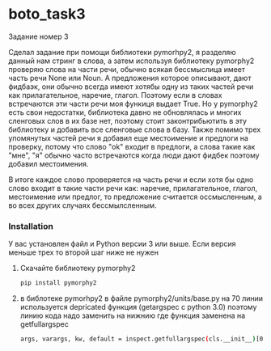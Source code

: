 # boto_task3
Задание номер 3 

Сделал задание при помощи библиотеки pymorhpy2, я разделяю данный нам стринг в слова, а затем используя библиотеку pymorphy2 проверяю слова на части речи, обычно всякая бессмыслица имеет часть речи None или Noun. 
А предложения которое описывают, дают фидбаэк, они обычно всегда имеют хотябы одну из таких частей речи как прилагательное, наречие, глагол. Поэтому если в словах встречаются эти части речи моя функиця выдает True.
Но у pymorphy2 есть свои недостатки, библиотека давно не обновлялась и многих сленговых слов в их базе нет, поэтому стоит законтрибьютить в эту библиотеку и добавить все сленговые слова в базу. Также помимо трех упомянутых частей речи я добавил еще местоимение и предлоги на проверку, потому что слово "ok" входит в предлоги, а слова такие как "мне", "я" обычно часто встречаются когда люди дают фидбек поэтому добавил местоимения.

В итоге каждое слово проверяется на часть речи и если хотя бы одно слово входит в такие части речи как: наречие, прилагательное, глагол, местоимение или предлог, то предложение считается оссмысленным, а во всех других случаях бессмылсленным. 

### Installation

У вас установлен файл и Python версии 3 или выше. Если версия меньше трех то второй шаг ниже не нужен

1. Скачайте библиотеку pymorphy2
   ```sh
   pip install pymorphy2
   ```
2. в библотеке pymorhpy2 в файле pymorphy2/units/base.py на 70 линии используется depricated функция (getargspec с python 3.0) поэтому линию кода надо заменить на нижнию где функция заменена на getfullargspec
    ```sh
   args, varargs, kw, default = inspect.getfullargspec(cls.__init__)[0:4]
   ```
